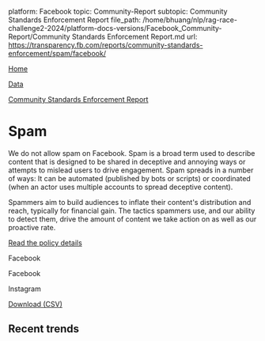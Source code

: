 platform: Facebook
topic: Community-Report
subtopic: Community Standards Enforcement Report
file_path: /home/bhuang/nlp/rag-race-challenge2-2024/platform-docs-versions/Facebook_Community-Report/Community Standards Enforcement Report.md
url: https://transparency.fb.com/reports/community-standards-enforcement/spam/facebook/

[Home](https://transparency.fb.com/)

[Data](https://transparency.fb.com/reports/)

[Community Standards Enforcement Report](https://transparency.fb.com/reports/community-standards-enforcement/)

# Spam

We do not allow spam on Facebook. Spam is a broad term used to describe content that is designed to be shared in deceptive and annoying ways or attempts to mislead users to drive engagement. Spam spreads in a number of ways: It can be automated (published by bots or scripts) or coordinated (when an actor uses multiple accounts to spread deceptive content).

Spammers aim to build audiences to inflate their content's distribution and reach, typically for financial gain. The tactics spammers use, and our ability to detect them, drive the amount of content we take action on as well as our proactive rate.

[Read the policy details](https://transparency.fb.com/policies/community-standards/spam/)

Facebook

Facebook

Instagram

[Download (CSV)](https://transparency.fb.com/sr/community-standards/)

## Recent trends